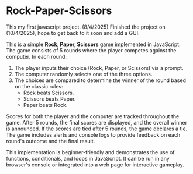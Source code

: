 # Rock-Paper-Scissors
This my first javascript project. (8/4/2025)
Finished the project on (10/4/2025), hope to get back to it soon and add a GUI.

This is a simple **Rock, Paper, Scissors** game implemented in JavaScript. The game consists of 5 rounds where the player competes against the computer. In each round:

1. The player inputs their choice (Rock, Paper, or Scissors) via a prompt.
2. The computer randomly selects one of the three options.
3. The choices are compared to determine the winner of the round based on the classic rules: 
   - Rock beats Scissors.
   - Scissors beats Paper.
   - Paper beats Rock.

Scores for both the player and the computer are tracked throughout the game. After 5 rounds, the final scores are displayed, and the overall winner is announced. If the scores are tied after 5 rounds, the game declares a tie. The game includes alerts and console logs to provide feedback on each round's outcome and the final result.

This implementation is beginner-friendly and demonstrates the use of functions, conditionals, and loops in JavaScript. It can be run in any browser's console or integrated into a web page for interactive gameplay.
